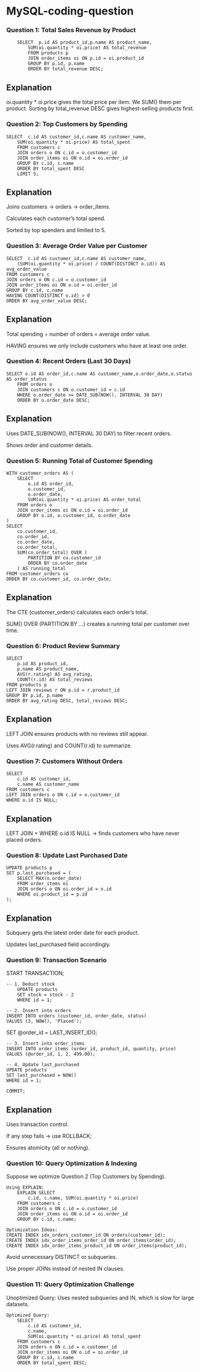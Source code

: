 # **MySQL-coding-question**

### Question 1: Total Sales Revenue by Product
        SELECT  p.id AS product_id,p.name AS product_name,
            SUM(oi.quantity * oi.price) AS total_revenue
            FROM products p
            JOIN order_items oi ON p.id = oi.product_id
            GROUP BY p.id, p.name
            ORDER BY total_revenue DESC;

## Explanation

oi.quantity * oi.price gives the total price per item.
We SUM() them per product.
Sorting by total_revenue DESC gives highest-selling products first.


### Question 2: Top Customers by Spending
    SELECT  c.id AS customer_id,c.name AS customer_name,
        SUM(oi.quantity * oi.price) AS total_spent
        FROM customers c
        JOIN orders o ON c.id = o.customer_id
        JOIN order_items oi ON o.id = oi.order_id
        GROUP BY c.id, c.name
        ORDER BY total_spent DESC
        LIMIT 5;

## Explanation

Joins customers → orders → order_items.

Calculates each customer’s total spend.

Sorted by top spenders and limited to 5.


### Question 3: Average Order Value per Customer
    SELECT  c.id AS customer_id,c.name AS customer_name,
        (SUM(oi.quantity * oi.price) / COUNT(DISTINCT o.id)) AS avg_order_value
    FROM customers c
    JOIN orders o ON c.id = o.customer_id
    JOIN order_items oi ON o.id = oi.order_id
    GROUP BY c.id, c.name
    HAVING COUNT(DISTINCT o.id) > 0
    ORDER BY avg_order_value DESC;


## Explanation
Total spending ÷ number of orders = average order value.

HAVING ensures we only include customers who have at least one order.


### Question 4: Recent Orders (Last 30 Days)
    SELECT o.id AS order_id,c.name AS customer_name,o.order_date,o.status AS order_status
        FROM orders o
        JOIN customers c ON o.customer_id = c.id
        WHERE o.order_date >= DATE_SUB(NOW(), INTERVAL 30 DAY)
        ORDER BY o.order_date DESC;

## Explanation
Uses DATE_SUB(NOW(), INTERVAL 30 DAY) to filter recent orders.

Shows order and customer details.

### Question 5: Running Total of Customer Spending
    WITH customer_orders AS (
        SELECT 
            o.id AS order_id,
            o.customer_id,
            o.order_date,
            SUM(oi.quantity * oi.price) AS order_total
        FROM orders o
        JOIN order_items oi ON o.id = oi.order_id
        GROUP BY o.id, o.customer_id, o.order_date
    )
    SELECT 
        co.customer_id,
        co.order_id,
        co.order_date,
        co.order_total,
        SUM(co.order_total) OVER (
            PARTITION BY co.customer_id 
            ORDER BY co.order_date
        ) AS running_total
    FROM customer_orders co
    ORDER BY co.customer_id, co.order_date;


## Explanation

The CTE (customer_orders) calculates each order’s total.

SUM() OVER (PARTITION BY ...) creates a running total per customer over time.


### Question 6: Product Review Summary
    SELECT 
        p.id AS product_id,
        p.name AS product_name,
        AVG(r.rating) AS avg_rating,
        COUNT(r.id) AS total_reviews
    FROM products p
    LEFT JOIN reviews r ON p.id = r.product_id
    GROUP BY p.id, p.name
    ORDER BY avg_rating DESC, total_reviews DESC;


## Explanation
LEFT JOIN ensures products with no reviews still appear.

Uses AVG(r.rating) and COUNT(r.id) to summarize.

### Question 7: Customers Without Orders
    SELECT 
        c.id AS customer_id,
        c.name AS customer_name
    FROM customers c
    LEFT JOIN orders o ON c.id = o.customer_id
    WHERE o.id IS NULL;

## Explanation
LEFT JOIN + WHERE o.id IS NULL → finds customers who have never placed orders.


### Question 8: Update Last Purchased Date
    UPDATE products p
    SET p.last_purchased = (
        SELECT MAX(o.order_date)
        FROM order_items oi
        JOIN orders o ON oi.order_id = o.id
        WHERE oi.product_id = p.id
    );


## Explanation
Subquery gets the latest order date for each product.

Updates last_purchased field accordingly.


### Question 9: Transaction Scenario
START TRANSACTION;

    -- 1. Deduct stock
        UPDATE products 
        SET stock = stock - 2 
        WHERE id = 1;

    -- 2. Insert into orders
    INSERT INTO orders (customer_id, order_date, status) 
    VALUES (3, NOW(), 'Placed');

SET @order_id = LAST_INSERT_ID();

    -- 3. Insert into order_items
    INSERT INTO order_items (order_id, product_id, quantity, price)
    VALUES (@order_id, 1, 2, 499.00);

    -- 4. Update last_purchased
    UPDATE products 
    SET last_purchased = NOW()
    WHERE id = 1;

    COMMIT;


## Explanation
Uses transaction control.

If any step fails → use ROLLBACK;

Ensures atomicity (all or nothing).


### Question 10: Query Optimization & Indexing
Suppose we optimize Question 2 (Top Customers by Spending).

    Using EXPLAIN:
        EXPLAIN SELECT 
            c.id, c.name, SUM(oi.quantity * oi.price)
        FROM customers c
        JOIN orders o ON c.id = o.customer_id
        JOIN order_items oi ON o.id = oi.order_id
        GROUP BY c.id, c.name;

    Optimization Ideas:
    CREATE INDEX idx_orders_customer_id ON orders(customer_id);
    CREATE INDEX idx_order_items_order_id ON order_items(order_id);
    CREATE INDEX idx_order_items_product_id ON order_items(product_id);

Avoid unnecessary DISTINCT or subqueries.

Use proper JOINs instead of nested IN clauses.

### Question 11: Query Optimization Challenge

Unoptimized Query:
Uses nested subqueries and IN, which is slow for large datasets.

    Optimized Query:
        SELECT 
            c.id AS customer_id,
            c.name,
            SUM(oi.quantity * oi.price) AS total_spent
        FROM customers c
        JOIN orders o ON c.id = o.customer_id
        JOIN order_items oi ON o.id = oi.order_id
        GROUP BY c.id, c.name
        ORDER BY total_spent DESC;

